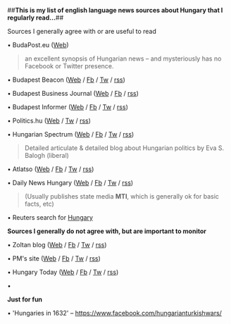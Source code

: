 ##**This is my list of english language news sources about Hungary that I regularly read...**##

<!--- owowowow --->

Sources I generally agree with or are useful to read

• BudaPost.eu ([Web](http://www.budapost.eu/)) 
> an excellent synopsis of Hungarian news – and mysteriously has no Facebook or Twitter presence.

• Budapest Beacon ([Web](https://budapestbeacon.com) / [Fb](https://www.facebook.com/BudapestBeacon) / [Tw](https://twitter.com/budapestbeacon) / [rss](https://budapestbeacon.com/feed/))

• Budapest Business Journal ([Web](http://www.bbj.hu/) / [Fb](https://www.facebook.com/budapestbusinessjournal/) / <!--- [Tw](www) / --->  [rss](https://bbj.hu/site/assets/rss/rss.php))

• Budapest Informer ([Web](https://budapestinformer.com/) / [Fb](https://www.facebook.com/BudapestInformer/) / [Tw](https://twitter.com/budapestinfo) / [rss](http://feeds.feedburner.com/budapestinformer))

• Politics.hu ([Web](http://www.politics.hu) / <!--- [Fb](www) / --->  [Tw](https://twitter.com/politicshu) /  [rss](http://www.politics.hu/feed/))

• Hungarian Spectrum ([Web](http://hungarianspectrum.org) / [Fb](https://www.facebook.com/Hungarian-Spectrum-222092944468208) / [Tw](https://twitter.com/esbalogh) / [rss](http://hungarianspectrum.org/feed/))

> Detailed articulate & detailed blog about Hungarian politics by Eva S. Balogh (liberal)

• Atlatso ([Web](https://english.atlatszo.hu) / [Fb](https://www.facebook.com/atlatszo.hu) / [Tw](https://twitter.com/Atlatszo) /  [rss](https://english.atlatszo.hu/feed/))

• Daily News Hungary ([Web](https://dailynewshungary.com/) / [Fb](https://www.facebook.com/dailynewshungary) / [Tw](https://twitter.com/dnewshungary) / [rss](www))

> (Usually publishes state media **MTI**, which is generally ok for basic facts, etc)

• Reuters search for [Hungary](https://www.reuters.com/search/news?blob=hungary&sortBy=date&dateRange=all)

**Sources I generally do not agree with, but are important to monitor**

• Zoltan blog  ([Web](www) / [Fb](www) / [Tw](www) / [rss](www))

• PM's site ([Web](www) / [Fb](www) / [Tw](www) / [rss](www))

• Hungary Today ([Web](www) / [Fb](www) / [Tw](www) / [rss](www))

• 

**Just for fun**

• 'Hungaries in 1632'
– https://www.facebook.com/hungarianturkishwars/

<!--- 

([Web](www) / [Fb](www) / [Tw](www) / [rss](www)) 

--->
